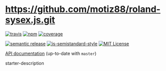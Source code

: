 # https://github.com/motiz88/roland-sysex.js.git
[![travis][travis-image]][travis-url]
[![npm][npm-image]][npm-url]
[![coverage][coverage-image]][coverage-url]

[![semantic release][semantic-release-image]][semantic-release-url]
[![js-semistandard-style][semistandard-image]][semistandard-url]
[![MIT License][license-image]][license-url]

[API documentation][doc-url] (up-to-date with `master`)

starter-description

[travis-image]: https://img.shields.io/travis/motiz88/https://github.com/motiz88/roland-sysex.js.git.svg?style=flat-square
[travis-url]: https://travis-ci.org/motiz88/https://github.com/motiz88/roland-sysex.js.git
[npm-image]: https://img.shields.io/npm/v/https://github.com/motiz88/roland-sysex.js.git.svg?style=flat-square
[npm-url]: https://npmjs.org/package/https://github.com/motiz88/roland-sysex.js.git
[semantic-release-image]: https://img.shields.io/badge/%20%20%F0%9F%93%A6%F0%9F%9A%80-semantic--release-e10079.svg?style=flat-square
[semantic-release-url]: https://github.com/semantic-release/semantic-release
[license-image]: http://img.shields.io/badge/license-MIT-brightgreen.svg?style=flat-square
[license-url]: http://motiz88.mit-license.org/
[semistandard-image]: https://img.shields.io/badge/code%20style-semistandard-brightgreen.svg?style=flat-square
[semistandard-url]: https://github.com/Flet/semistandard
[coverage-image]: https://img.shields.io/coveralls/motiz88/https://github.com/motiz88/roland-sysex.js.git.svg?style=flat-square
[coverage-url]: https://coveralls.io/github/motiz88/https://github.com/motiz88/roland-sysex.js.git?branch=master
[doc-url]: http://motiz88.github.io/https://github.com/motiz88/roland-sysex.js.git/
